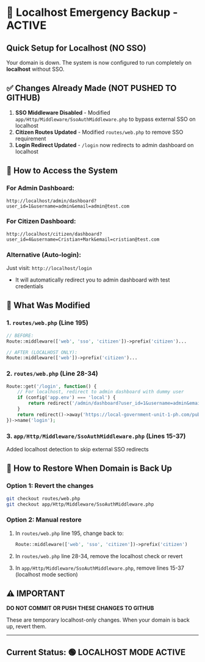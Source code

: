 # 🚨 Localhost Emergency Backup - ACTIVE

## Quick Setup for Localhost (NO SSO)

Your domain is down. The system is now configured to run completely on **localhost** without SSO.

## ✅ Changes Already Made (NOT PUSHED TO GITHUB)

1. **SSO Middleware Disabled** - Modified `app/Http/Middleware/SsoAuthMiddleware.php` to bypass external SSO on localhost
2. **Citizen Routes Updated** - Modified `routes/web.php` to remove SSO requirement
3. **Login Redirect Updated** - `/login` now redirects to admin dashboard on localhost

## 🚀 How to Access the System

### For Admin Dashboard:
```
http://localhost/admin/dashboard?user_id=1&username=admin&email=admin@test.com
```

### For Citizen Dashboard:
```
http://localhost/citizen/dashboard?user_id=4&username=Cristian+Mark&email=cristian@test.com
```

### Alternative (Auto-login):
Just visit: `http://localhost/login`
- It will automatically redirect you to admin dashboard with test credentials

## 📝 What Was Modified

### 1. `routes/web.php` (Line 195)
```php
// BEFORE:
Route::middleware(['web', 'sso', 'citizen'])->prefix('citizen')...

// AFTER (LOCALHOST ONLY):
Route::middleware(['web'])->prefix('citizen')...
```

### 2. `routes/web.php` (Line 28-34)
```php
Route::get('/login', function() {
    // For localhost, redirect to admin dashboard with dummy user
    if (config('app.env') === 'local') {
        return redirect('/admin/dashboard?user_id=1&username=admin&email=admin@test.com');
    }
    return redirect()->away('https://local-government-unit-1-ph.com/public/login.php');
})->name('login');
```

### 3. `app/Http/Middleware/SsoAuthMiddleware.php` (Lines 15-37)
Added localhost detection to skip external SSO redirects

## 🔄 How to Restore When Domain is Back Up

### Option 1: Revert the changes
```bash
git checkout routes/web.php
git checkout app/Http/Middleware/SsoAuthMiddleware.php
```

### Option 2: Manual restore
1. In `routes/web.php` line 195, change back to:
   ```php
   Route::middleware(['web', 'sso', 'citizen'])->prefix('citizen')
   ```

2. In `routes/web.php` line 28-34, remove the localhost check or revert

3. In `app/Http/Middleware/SsoAuthMiddleware.php`, remove lines 15-37 (localhost mode section)

## ⚠️ IMPORTANT

**DO NOT COMMIT OR PUSH THESE CHANGES TO GITHUB**

These are temporary localhost-only changes. When your domain is back up, revert them.

---

## Current Status: 🟢 LOCALHOST MODE ACTIVE

